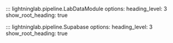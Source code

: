 ::: lightninglab.pipeline.LabDataModule
    options:
      heading_level: 3
      show_root_heading: true


::: lightninglab.pipeline.Supabase
    options:
      heading_level: 3
      show_root_heading: true